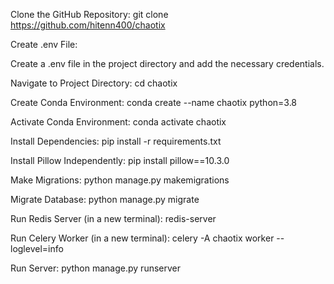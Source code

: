 Clone the GitHub Repository:
git clone https://github.com/hitenn400/chaotix

Create .env File:

Create a .env file in the project directory and add the necessary credentials.

Navigate to Project Directory:
cd chaotix

Create Conda Environment:
conda create --name chaotix python=3.8

Activate Conda Environment:
conda activate chaotix

Install Dependencies:
pip install -r requirements.txt

Install Pillow Independently:
pip install pillow==10.3.0

Make Migrations:
python manage.py makemigrations

Migrate Database:
python manage.py migrate

Run Redis Server (in a new terminal):
redis-server

Run Celery Worker (in a new terminal):
celery -A chaotix worker --loglevel=info

Run Server:
python manage.py runserver
